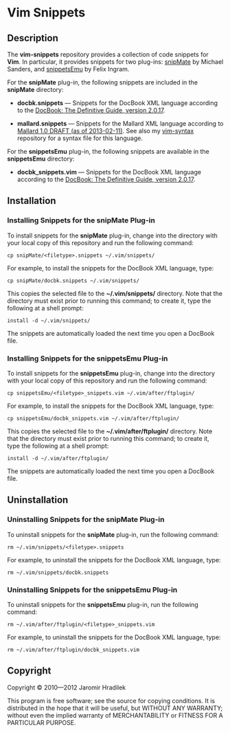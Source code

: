 # Vim Snippets

## Description

The **vim-snippets** repository provides a collection of code snippets for **Vim**. In particular, it provides snippets for two plug-ins: [snipMate](http://www.vim.org/scripts/script.php?script_id=2540) by Michael Sanders, and [snippetsEmu](http://www.vim.org/scripts/script.php?script_id=1318) by Felix Ingram.

For the **snipMate** plug-in, the following snippets are included in the **snipMate** directory:

* **docbk.snippets** — Snippets for the DocBook XML language according to the [DocBook: The Definitive Guide, version 2.0.17](http://www.docbook.org/tdg/).

* **mallard.snippets** — Snippets for the Mallard XML language according to [Mallard 1.0 DRAFT (as of 2013-02-11)](http://projectmallard.org/1.0/index.html). See also my [vim-syntax](https://github.com/jhradilek/vim-syntax) repository for a syntax file for this language.

For the **snippetsEmu** plug-in, the following snippets are available in the **snippetsEmu** directory:

* **docbk_snippets.vim** — Snippets for the DocBook XML language according to the [DocBook: The Definitive Guide, version 2.0.17](http://www.docbook.org/tdg/).

## Installation

### Installing Snippets for the snipMate Plug-in

To install snippets for the **snipMate** plug-in, change into the directory with your local copy of this repository and run the following command:

    cp snipMate/<filetype>.snippets ~/.vim/snippets/

For example, to install the snippets for the DocBook XML language, type:

    cp snipMate/docbk.snippets ~/.vim/snippets/

This copies the selected file to the **~/.vim/snippets/** directory. Note that the directory must exist prior to running this command; to create it, type the following at a shell prompt:

    install -d ~/.vim/snippets/

The snippets are automatically loaded the next time you open a DocBook file.

### Installing Snippets for the snippetsEmu Plug-in

To install snippets for the **snippetsEmu** plug-in, change into the directory with your local copy of this repository and run the following command:

    cp snippetsEmu/<filetype>_snippets.vim ~/.vim/after/ftplugin/

For example, to install the snippets for the DocBook XML language, type:

    cp snippetsEmu/docbk_snippets.vim ~/.vim/after/ftplugin/

This copies the selected file to the **~/.vim/after/ftplugin/** directory. Note that the directory must exist prior to running this command; to create it, type the following at a shell prompt:

    install -d ~/.vim/after/ftplugin/

The snippets are automatically loaded the next time you open a DocBook file.

## Uninstallation

### Uninstalling Snippets for the snipMate Plug-in

To uninstall snippets for the **snipMate** plug-in, run the following command:

    rm ~/.vim/snippets/<filetype>.snippets

For example, to uninstall the snippets for the DocBook XML language, type:

    rm ~/.vim/snippets/docbk.snippets

### Uninstalling Snippets for the snippetsEmu Plug-in

To uninstall snippets for the **snippetsEmu** plug-in, run the following command:

    rm ~/.vim/after/ftplugin/<filetype>_snippets.vim

For example, to uninstall the snippets for the DocBook XML language, type:

    rm ~/.vim/after/ftplugin/docbk_snippets.vim

## Copyright

Copyright © 2010—2012 Jaromir Hradilek

This program is free software; see the source for copying conditions. It is distributed in the hope that it will be useful, but WITHOUT ANY WARRANTY; without even the implied warranty of MERCHANTABILITY or FITNESS FOR A PARTICULAR PURPOSE.
